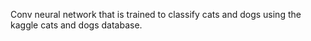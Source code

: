 Conv neural network that is trained to classify cats and dogs using the kaggle cats and dogs database.